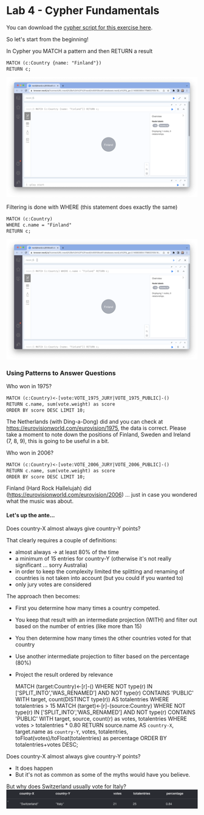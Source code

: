 # Lab 4 - Cypher Fundamentals
<!---
In this lab, we're going to take data from an Google Cloud Storage bucket and import it into Neo4j.  There are a few different ways to do this.  We'll start with a very naive LOAD CSV statement and then improve it.  

To load it in Neo4j, let's open the tab that has our Neo4j Workspace in it.  If you don't have that tab open, you can review the previous lab to get into it.

Make sure that "Query" is selected at the top.

![](images/01-workspace.png)

-->

You can download the [cypher script for this exercise here](https://storage.googleapis.com/gcp_eurovision_workshop/WorkshopGDS_EurovisionSongContest_Script.cypher). 

So let's start from the beginning!

In Cypher you MATCH a pattern and then RETURN a result

    MATCH (c:Country {name: "Finland"})
    RETURN c;

![](images/02-query1_show_finland.png)

Filtering is done with WHERE (this statement does exactly the same)

    MATCH (c:Country)
    WHERE c.name = "Finland"
    RETURN c;

![](images/03-query2_show_finland.png)

### Using Patterns to Answer Questions
Who won in 1975?

    MATCH (c:Country)<-[vote:VOTE_1975_JURY|VOTE_1975_PUBLIC]-()
    RETURN c.name, sum(vote.weight) as score
    ORDER BY score DESC LIMIT 10;

The Netherlands (with Ding-a-Dong) did and you can check at https://eurovisionworld.com/eurovision/1975, the data is correct.
Please take a moment to note down the positions of Finland, Sweden and Ireland (7, 8, 9), this is going to be useful in a bit.

Who won in 2006?

    MATCH (c:Country)<-[vote:VOTE_2006_JURY|VOTE_2006_PUBLIC]-()
    RETURN c.name, sum(vote.weight) as score
    ORDER BY score DESC LIMIT 10;

Finland (Hard Rock Hallelujah) did (https://eurovisionworld.com/eurovision/2006) … just in case you wondered what the music was about.

#### Let's up the ante...
Does country-X almost always give country-Y points?

That clearly requires a couple of definitions:
- almost always → at least 80% of the time
- a minimum of 15 entries for country-Y (otherwise it's not really significant … sorry Australia)
- in order to keep the complexity limited the splitting and renaming of countries is not taken into account (but you could if you wanted to)
- only jury votes are considered

The approach then becomes:
- First you determine how many times a country competed.
- You keep that result with an intermediate projection (WITH) and filter out based on the number of entries (like more than 15)
- You then determine how many times the other countries voted for that country 
- Use another intermediate projection to filter based on the percentage (80%)
- Project the result ordered by relevance

    MATCH (target:Country)<-[r]-()
    WHERE NOT type(r) IN ['SPLIT_INTO','WAS_RENAMED’]
    AND NOT type(r) CONTAINS 'PUBLIC'
    WITH target, count(DISTINCT type(r)) AS totalentries
    WHERE totalentries > 15
    MATCH (target)<-[r]-(source:Country)
    WHERE NOT type(r) IN ['SPLIT_INTO','WAS_RENAMED’]
    AND NOT type(r) CONTAINS 'PUBLIC'
    WITH target, source, count(r) as votes, totalentries
    WHERE votes > totalentries * 0.80
    RETURN source.name AS `country-X`, target.name as `country-Y`, votes, totalentries, toFloat(votes)/toFloat(totalentries) as percentage ORDER BY totalentries+votes DESC;

Does country-X almost always give country-Y points?
- It does happen
- But it's not as common as some of the myths would have you believe.

But why does Switzerland usually vote for Italy? 
![](images/04-Switzerland_Italy.png)
